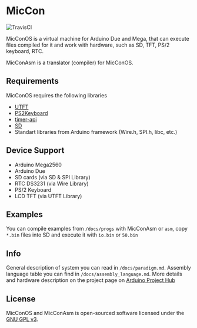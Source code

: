 # MicCon
![TravisCI](https://travis-ci.org/evost/MicCon.svg?branch=master "TravisCI")

MicConOS is a virtual machine for Arduino Due and Mega, that can execute files compiled for it and work with hardware, such as SD, TFT, PS/2 keyboard, RTC.

MicConAsm is a translator (compiler) for MicConOS.

## Requirements
MicConOS requires the following libraries
- [UTFT](http://rinkydinkelectronics.com/library.php?id=51)
- [PS2Keyboard](https://github.com/PaulStoffregen/PS2Keyboard)
- [timer-api](https://github.com/sadr0b0t/arduino-timer-api)
- [SD](https://github.com/arduino-libraries/SD)
- Standart libraries from Arduino framework (Wire.h, SPI.h, libc, etc.)

## Device Support
- Arduino Mega2560
- Arduino Due
- SD cards (via SD & SPI Library)
- RTC DS3231 (via Wire Library)
- PS/2 Keyboard
- LCD TFT (via UTFT Library)

## Examples
You can compile examples from `/docs/progs` with MicConAsm or `asm`, copy `*.bin` files into SD and execute it with `io.bin` or `50.bin`

## Info
General description of system you can read in `/docs/paradigm.md`.
Assembly language table you can find in `/docs/assembly_language.md`.
More details and hardware description on the project page on [Arduino Project Hub](https://create.arduino.cc/projecthub/evost/miccon-vm-and-translator-4a072a)

## License
MicConOS and MicConAsm is open-sourced software licensed under the [GNU GPL v3](http://www.gnu.org/licenses/gpl.html).
